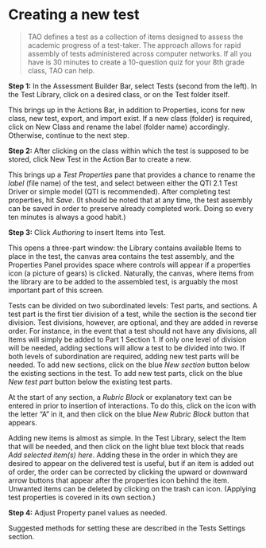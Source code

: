 # Creating a new test

>TAO defines a test as a collection of items designed to assess the academic progress of a test-taker. The approach allows for rapid assembly of tests administered across computer networks. If all you have is 30 minutes to create a 10-question quiz for your 8th grade class, TAO can help.

**Step 1:** In the Assessment Builder Bar, select Tests (second from the left). In the Test Library, click on a desired class, or on the Test folder itself.

This brings up in the Actions Bar, in addition to Properties, icons for new class, new test, export, and import exist. If a new class (folder) is required, click on New Class and rename the label (folder name) accordingly. Otherwise, continue to the next step.

**Step 2:** After clicking on the class within which the test is supposed to be stored, click New Test in the Action Bar to create a new.

This brings up a *Test Properties* pane that provides a chance to rename the *label* (file name) of the test, and select between either the QTI 2.1 Test Driver or simple model (QTI is recommended). After completing test properties, hit *Save*. (It should be noted that at any time, the test assembly can be saved in order to preserve already completed work. Doing so every ten minutes is always a good habit.)

**Step 3:** Click *Authoring* to insert Items into Test.

This opens a three-part window: the Library contains available Items to place in the test, the canvas area contains the test assembly, and the Properties Panel  provides space where controls will appear if a properties icon (a picture of gears) is clicked. Naturally, the canvas, where items from the library are to be added to the assembled test, is arguably the most important part of this screen. 

Tests can be divided on two subordinated levels: Test parts, and sections. A test part is the first tier division of a test, while the section is the second tier division. Test divisions, however, are optional, and they are added in reverse order. For instance, in the event that a test should not have any divisions, all Items will simply be added to Part 1 Section 1. If only one level of division will be needed, adding sections will allow a test to be divided into two. If both levels of subordination are required, adding new test parts will be needed. To add new sections, click on the blue *New section* button below the existing sections in the test. To add new test parts, click on the blue *New test part* button below the existing test parts.

At the start of any section, a *Rubric Block* or explanatory text can be entered in prior to insertion of interactions. To do this, click on the icon with the letter “A” in it, and then click on the blue *New Rubric Block* button that appears.

Adding new items is almost as simple. In the Test Library, select the Item that will be needed, and then click on the light blue text block that reads *Add selected item(s) here*. Adding these in the order in which they are desired to appear on the delivered test is useful, but if an item is added out of order, the order can be corrected by clicking the upward or downward arrow buttons that appear after the properties icon behind the item. Unwanted items can be deleted by clicking on the trash can icon. (Applying test properties is covered in its own section.)

**Step 4:** Adjust Property panel values as needed.

Suggested methods for setting these are described in the Tests Settings section.

